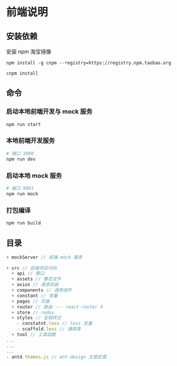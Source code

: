 # 前端说明

## 安装依赖

安装 npm 淘宝镜像

```
npm install -g cnpm --registry=https://registry.npm.taobao.org
```
```
cnpm install
```

## 命令

### 启动本地前端开发与 mock 服务
```bash
npm run start
```

### 本地前端开发服务
```bash
# 端口 3000
npm run dev
```

### 启动本地 mock 服务
```bash
# 端口 9091
npm run mock
```

### 打包编译
```bash
npm run build
```

## 目录
```js
+ mockServer // 前端 mock 服务

+ src // 前端项目代码
  + api // 接口
  + assets // 静态文件
  + axios // 请求封装
  + components // 通用组件
  + constant // 常量
  + pages // 页面
  + router // 路由 --- react-router 4
  + store // redux
  + styles // 全局样式
    - constatnt.less // less 变量
    - scaffold.less // 通用类
  + tool // 工具函数
...
...
...
- antd.themes.js // ant-design 主题定值

```